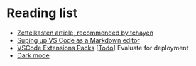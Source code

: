 # Reading list

- [Zettelkasten article, recommended by tchayen](https://github.com/alefore/weblog/blob/master/zettelkasten.md)
- [Suping up VS Code as a Markdown editor](https://kortina.nyc/essays/suping-up-vs-code-as-a-markdown-notebook/)
- [VSCode Extensions Packs](https://code.visualstudio.com/blogs/2017/03/07/extension-pack-roundup) [[Todo]] Evaluate for deployment
- [Dark mode](https://css-tricks.com/dark-modes-with-css/)



[//begin]: # "Autogenerated link references for markdown compatibility"
[Todo]: todo "Todo"
[//end]: # "Autogenerated link references"
